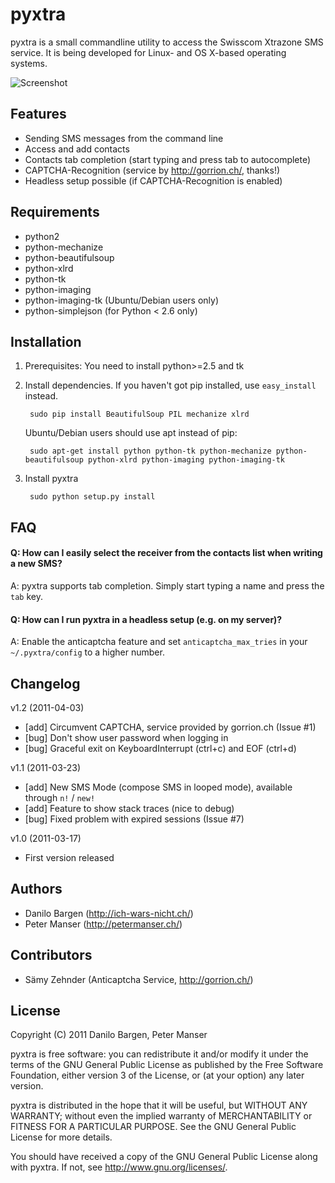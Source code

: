 pyxtra
======

pyxtra is a small commandline utility to access the Swisscom Xtrazone SMS service. It is being developed for Linux- and OS X-based operating systems.

![Screenshot](https://github.com/gwrtheyrn/pyxtra/raw/master/screenshot.png)


Features
--------

- Sending SMS messages from the command line
- Access and add contacts
- Contacts tab completion (start typing and press tab to autocomplete)
- CAPTCHA-Recognition (service by http://gorrion.ch/, thanks!)
- Headless setup possible (if CAPTCHA-Recognition is enabled)


Requirements
------------

- python2
- python-mechanize
- python-beautifulsoup
- python-xlrd
- python-tk
- python-imaging
- python-imaging-tk (Ubuntu/Debian users only)
- python-simplejson (for Python < 2.6 only)


Installation
------------

1. Prerequisites: You need to install python>=2.5 and tk

2. Install dependencies. If you haven't got pip installed, use `easy_install` instead.

        sudo pip install BeautifulSoup PIL mechanize xlrd

    Ubuntu/Debian users should use apt instead of pip:

        sudo apt-get install python python-tk python-mechanize python-beautifulsoup python-xlrd python-imaging python-imaging-tk

3. Install pyxtra

        sudo python setup.py install


FAQ
---

#### Q: How can I easily select the receiver from the contacts list when writing a new SMS?
A: pyxtra supports tab completion. Simply start typing a name and press the `tab` key.

#### Q: How can I run pyxtra in a headless setup (e.g. on my server)?
A: Enable the anticaptcha feature and set `anticaptcha_max_tries` in your `~/.pyxtra/config` to a higher number.


Changelog
---------

v1.2 (2011-04-03)

- [add] Circumvent CAPTCHA, service provided by gorrion.ch (Issue #1)
- [bug] Don't show user password when logging in
- [bug] Graceful exit on KeyboardInterrupt (ctrl+c) and EOF (ctrl+d)

v1.1 (2011-03-23)

- [add] New SMS Mode (compose SMS in looped mode), available through `n!` / `new!`
- [add] Feature to show stack traces (nice to debug)
- [bug] Fixed problem with expired sessions (Issue #7)

v1.0 (2011-03-17)

- First version released


Authors
-------

- Danilo Bargen (http://ich-wars-nicht.ch/)
- Peter Manser (http://petermanser.ch/)


Contributors
------------

- Sämy Zehnder (Anticaptcha Service, http://gorrion.ch/)


License
-------

Copyright (C) 2011 Danilo Bargen, Peter Manser

pyxtra is free software: you can redistribute it and/or modify
it under the terms of the GNU General Public License as published by
the Free Software Foundation, either version 3 of the License, or
(at your option) any later version.

pyxtra is distributed in the hope that it will be useful,
but WITHOUT ANY WARRANTY; without even the implied warranty of
MERCHANTABILITY or FITNESS FOR A PARTICULAR PURPOSE. See the
GNU General Public License for more details.

You should have received a copy of the GNU General Public License
along with pyxtra. If not, see http://www.gnu.org/licenses/.
